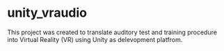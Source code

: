 # unity_vraudio

This project was created to translate auditory test and training procedure into Virtual Reality (VR) using Unity as delevopment platfrom.

